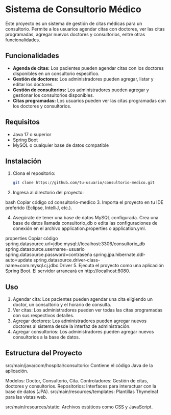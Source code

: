 # Sistema de Consultorio Médico

Este proyecto es un sistema de gestión de citas médicas para un consultorio. Permite a los usuarios agendar citas con doctores, ver las citas programadas, agregar nuevos doctores y consultorios, entre otras funcionalidades.

## Funcionalidades

- **Agenda de citas:** Los pacientes pueden agendar citas con los doctores disponibles en un consultorio específico.
- **Gestión de doctores:** Los administradores pueden agregar, listar y editar los doctores.
- **Gestión de consultorios:** Los administradores pueden agregar y gestionar los consultorios disponibles.
- **Citas programadas:** Los usuarios pueden ver las citas programadas con los doctores y consultorios.

## Requisitos

- Java 17 o superior
- Spring Boot
- MySQL o cualquier base de datos compatible

## Instalación

1. Clona el repositorio:
   ```bash
   git clone https://github.com/tu-usuario/consultorio-medico.git
   
2. Ingresa al directorio del proyecto:

bash
Copiar código
cd consultorio-medico
3. Importa el proyecto en tu IDE preferido (Eclipse, IntelliJ, etc.).

4. Asegúrate de tener una base de datos MySQL configurada. Crea una base de datos llamada consultorio_db o edita las configuraciones de conexión en el archivo application.properties o application.yml.

properties
Copiar código
spring.datasource.url=jdbc:mysql://localhost:3306/consultorio_db
spring.datasource.username=usuario
spring.datasource.password=contraseña
spring.jpa.hibernate.ddl-auto=update
spring.datasource.driver-class-name=com.mysql.cj.jdbc.Driver
5. Ejecuta el proyecto como una aplicación Spring Boot. El servidor arrancará en http://localhost:8080.

## Uso
1. Agendar cita: Los pacientes pueden agendar una cita eligiendo un doctor, un consultorio y el horario de consulta.
2. Ver citas: Los administradores pueden ver todas las citas programadas con sus respectivos detalles.
3. Agregar doctores: Los administradores pueden agregar nuevos doctores al sistema desde la interfaz de administración.
4. Agregar consultorios: Los administradores pueden agregar nuevos consultorios a la base de datos.
## Estructura del Proyecto
src/main/java/com/hospital/consultorio: Contiene el código Java de la aplicación.

Modelos: Doctor, Consultorio, Cita.
Controladores: Gestión de citas, doctores y consultorios.
Repositorios: Interfaces para interactuar con la base de datos (JPA).
src/main/resources/templates: Plantillas Thymeleaf para las vistas web.

src/main/resources/static: Archivos estáticos como CSS y JavaScript.
